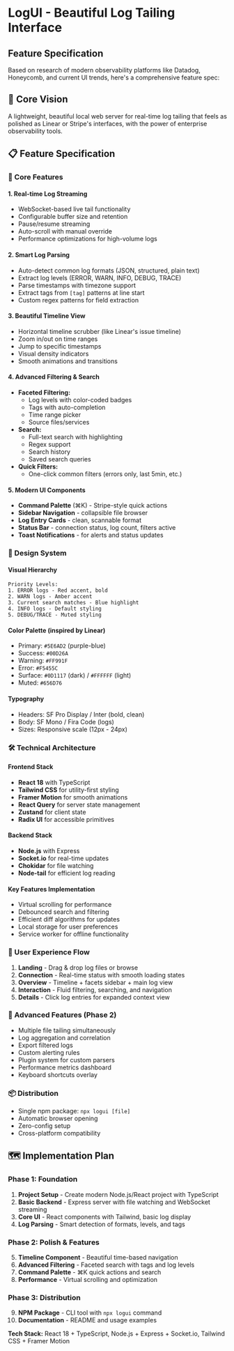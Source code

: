 # LogUI - Beautiful Log Tailing Interface
## Feature Specification

Based on research of modern observability platforms like Datadog, Honeycomb, and current UI trends, here's a comprehensive feature spec:

## 🎯 Core Vision
A lightweight, beautiful local web server for real-time log tailing that feels as polished as Linear or Stripe's interfaces, with the power of enterprise observability tools.

## 📋 Feature Specification

### 🔧 Core Features

#### **1. Real-time Log Streaming**
- WebSocket-based live tail functionality
- Configurable buffer size and retention
- Pause/resume streaming
- Auto-scroll with manual override
- Performance optimizations for high-volume logs

#### **2. Smart Log Parsing**
- Auto-detect common log formats (JSON, structured, plain text)
- Extract log levels (ERROR, WARN, INFO, DEBUG, TRACE)
- Parse timestamps with timezone support
- Extract tags from `[tag]` patterns at line start
- Custom regex patterns for field extraction

#### **3. Beautiful Timeline View**
- Horizontal timeline scrubber (like Linear's issue timeline)
- Zoom in/out on time ranges
- Jump to specific timestamps
- Visual density indicators
- Smooth animations and transitions

#### **4. Advanced Filtering & Search**
- **Faceted Filtering:**
  - Log levels with color-coded badges
  - Tags with auto-completion
  - Time range picker
  - Source files/services
- **Search:**
  - Full-text search with highlighting
  - Regex support
  - Search history
  - Saved search queries
- **Quick Filters:**
  - One-click common filters (errors only, last 5min, etc.)

#### **5. Modern UI Components**
- **Command Palette** (⌘K) - Stripe-style quick actions
- **Sidebar Navigation** - collapsible file browser
- **Log Entry Cards** - clean, scannable format
- **Status Bar** - connection status, log count, filters active
- **Toast Notifications** - for alerts and status updates

### 🎨 Design System

#### **Visual Hierarchy**
```
Priority Levels:
1. ERROR logs - Red accent, bold
2. WARN logs - Amber accent  
3. Current search matches - Blue highlight
4. INFO logs - Default styling
5. DEBUG/TRACE - Muted styling
```

#### **Color Palette** (inspired by Linear)
- Primary: `#5E6AD2` (purple-blue)
- Success: `#00D26A` 
- Warning: `#FF991F`
- Error: `#F5455C`
- Surface: `#0D1117` (dark) / `#FFFFFF` (light)
- Muted: `#656D76`

#### **Typography**
- Headers: SF Pro Display / Inter (bold, clean)
- Body: SF Mono / Fira Code (logs)
- Sizes: Responsive scale (12px - 24px)

### 🛠 Technical Architecture

#### **Frontend Stack**
- **React 18** with TypeScript
- **Tailwind CSS** for utility-first styling
- **Framer Motion** for smooth animations
- **React Query** for server state management
- **Zustand** for client state
- **Radix UI** for accessible primitives

#### **Backend Stack**
- **Node.js** with Express
- **Socket.io** for real-time updates
- **Chokidar** for file watching
- **Node-tail** for efficient log reading

#### **Key Features Implementation**
- Virtual scrolling for performance
- Debounced search and filtering
- Efficient diff algorithms for updates
- Local storage for user preferences
- Service worker for offline functionality

### 📱 User Experience Flow

1. **Landing** - Drag & drop log files or browse
2. **Connection** - Real-time status with smooth loading states  
3. **Overview** - Timeline + facets sidebar + main log view
4. **Interaction** - Fluid filtering, searching, and navigation
5. **Details** - Click log entries for expanded context view

### 🚀 Advanced Features (Phase 2)
- Multiple file tailing simultaneously
- Log aggregation and correlation
- Export filtered logs
- Custom alerting rules
- Plugin system for custom parsers
- Performance metrics dashboard
- Keyboard shortcuts overlay

### 📦 Distribution
- Single npm package: `npx logui [file]`
- Automatic browser opening
- Zero-config setup
- Cross-platform compatibility

## 🗺 Implementation Plan

### Phase 1: Foundation
1. **Project Setup** - Create modern Node.js/React project with TypeScript
2. **Basic Backend** - Express server with file watching and WebSocket streaming
3. **Core UI** - React components with Tailwind, basic log display
4. **Log Parsing** - Smart detection of formats, levels, and tags

### Phase 2: Polish & Features  
5. **Timeline Component** - Beautiful time-based navigation
6. **Advanced Filtering** - Faceted search with tags and log levels
7. **Command Palette** - ⌘K quick actions and search
8. **Performance** - Virtual scrolling and optimization

### Phase 3: Distribution
9. **NPM Package** - CLI tool with `npx logui` command
10. **Documentation** - README and usage examples

**Tech Stack:** React 18 + TypeScript, Node.js + Express + Socket.io, Tailwind CSS + Framer Motion